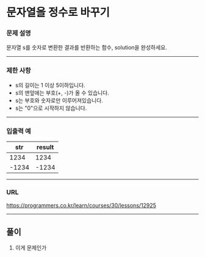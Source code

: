 # 문자열을 정수로 바꾸기

### 문제 설명

문자열 s를 숫자로 변환한 결과를 반환하는 함수, solution을 완성하세요.

-----------
### 제한 사항

- s의 길이는 1 이상 5이하입니다.
- s의 맨앞에는 부호(+, -)가 올 수 있습니다.
- s는 부호와 숫자로만 이루어져있습니다.
- s는 "0"으로 시작하지 않습니다.

-----------
### 입출력 예

| str   | result |
|-------|--------|
| 1234  | 1234   |
| -1234 | -1234  |

-----------
### URL

https://programmers.co.kr/learn/courses/30/lessons/12925

-----------
## 풀이
1. 이게 문제인가